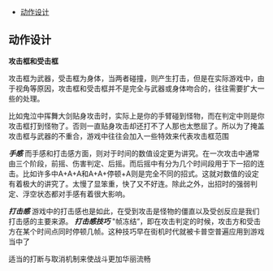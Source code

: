 
<!-- @import "[TOC]" {cmd="toc" depthFrom=1 depthTo=6 orderedList=false} -->

<!-- code_chunk_output -->

- [动作设计](#动作设计)

<!-- /code_chunk_output -->

## 动作设计

__攻击框和受击框__

攻击框为武器，受击框为身体，当两者碰撞，则产生打击，但是在实际游戏中，由于视角等原因，攻击框和受击框并不是完全与武器或身体吻合的，往往需要扩大一些的处理。

比如鬼泣中挥舞大剑贴身攻击时，实际上是你的手臂碰到怪物，而在判定中则是你攻击框打到怪物了。否则一直贴身攻击却还打不了人那也太憋屈了。所以为了掩盖攻击框与武器的不重合，游戏中往往会加入一些特效来代表攻击框范围

*__手感__*
而手感和打击感方面，则对于时间的数值设定更为讲究。在一次攻击中通常由三个阶段，前摇、伤害判定、后摇。而后摇中有分为几个时间段用于下一招的连击。比如许多中A+A+A和A+A+停顿+A则是完全不同的招式。这就对数值的设定有着极大的讲究了。太慢了显笨重，快了又不好连。除此之外，出招时的强弱判定、浮空状态都对手感有着很大影响。

*__打击感__*
游戏中的打击感也是如此，在受到攻击是怪物的僵直以及受创反应是我们打击感的主要来源。
*__打击感技巧__*
"帧冻结”，即在攻击判定的时候，攻击方和受击方在某个时间点同时停顿几帧。这种技巧早在街机时代就被卡普空普遍应用到游戏当中了

适当的打断与取消机制来使战斗更加华丽流畅